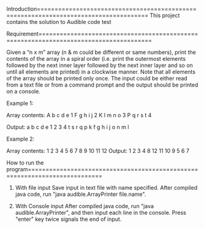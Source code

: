 Introduction=====================================================================================
  This project contains the solution to Audible code test

Requirement======================================================================================

  Given a “n x m” array (n & m could be different or same numbers), print the contents of the array in a spiral order (i.e. print the outermost elements followed by the next inner layer followed by the next inner layer and so on until all elements are printed) in a clockwise manner. Note that all elements of the array should be printed only once.
The input could be either read from a text file or from a command prompt and the output should be printed on a console.
 
Example 1:
 
Array contents:
A b c d e 1 
F g h i j 2
K l m n o 3
P q r s t 4
 
Output: a b c d e 1 2 3 4 t s r q p k f g h i j o n m l
 
Example 2:
 
Array contents:
1   2   3   4
5   6   7   8
9 10 11 12
Output: 1 2 3 4 8 12 11 10 9 5 6 7

How to run the program===========================================================================

  1. With file input
    Save input in text file with name specified.
  	After compiled java code, run "java audible.ArrayPrinter file.name".
  	
  2. With Console input
  	After compiled java code, run "java audible.ArrayPrinter", and then input each line in the console.
  	Press "enter" key twice signals the end of input.